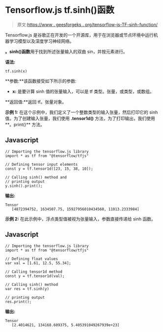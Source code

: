 # Tensorflow.js tf.sinh()函数

> 原文:[https://www . geesforgeks . org/tensorflow-js-TF-sinh-function/](https://www.geeksforgeeks.org/tensorflow-js-tf-sinh-function/)

Tensorflow.js 是谷歌正在开发的一个开源库，用于在浏览器或节点环境中运行机器学习模型以及深度学习神经网络。

**。sinh()函数**用于找到所述张量输入的双曲 sin，并按元素进行。

**语法:**

```
tf.sinh(x)
```

**参数:**该函数接受如下所示的参数:

*   **x:** 是要计算 sinh 值的张量输入，可以是 tf 类型。张量，或类型，或数组。

**返回值:**返回 tf。张量对象。

**示例 1:** 在这个示例中，我们定义了一个整数类型的输入张量，然后打印它的 sinh 值。为了创建输入张量，我们使用 **.tensor1d()** 方法，为了打印输出，我们使用**。print()** 方法。

## Javascript

```
// Importing the tensorflow.js library
import * as tf from "@tensorflow/tfjs"

// Defining tensor input elements
const y = tf.tensor1d([23, 15, 38, 10]);

// Calling sinh() method and
// printing output
y.sinh().print();
```

**输出:**

```
Tensor
   [4872394752, 1634507.75, 15927956010434560, 11013.2333984]
```

**示例 2:** 在此示例中，浮点类型值被视为张量输入，参数直接传递给 sinh 函数。

## Javascript

```
// Importing the tensorflow.js library
import * as tf from "@tensorflow/tfjs"

// Defining float values
var val = [1.61, 12.5, 55.34];

// Calling tensor1d method
const y = tf.tensor1d(val);

// Calling sinh() method
var res = tf.sinh(y)

// printing output
res.print();
```

**输出:**

```
Tensor
   [2.4014621, 134168.609375, 5.405391049267939e+23]
```